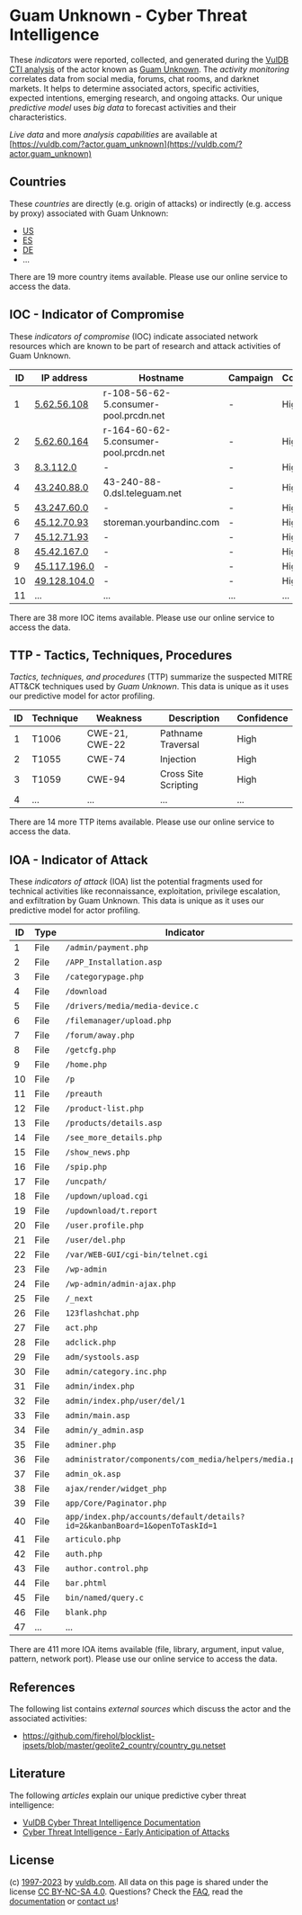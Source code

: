 # Guam Unknown - Cyber Threat Intelligence

These _indicators_ were reported, collected, and generated during the [VulDB CTI analysis](https://vuldb.com/?kb.cti) of the actor known as [Guam Unknown](https://vuldb.com/?actor.guam_unknown). The _activity monitoring_ correlates data from social media, forums, chat rooms, and darknet markets. It helps to determine associated actors, specific activities, expected intentions, emerging research, and ongoing attacks. Our unique _predictive model_ uses _big data_ to forecast activities and their characteristics.

_Live data_ and more _analysis capabilities_ are available at [https://vuldb.com/?actor.guam_unknown](https://vuldb.com/?actor.guam_unknown)

## Countries

These _countries_ are directly (e.g. origin of attacks) or indirectly (e.g. access by proxy) associated with Guam Unknown:

* [US](https://vuldb.com/?country.us)
* [ES](https://vuldb.com/?country.es)
* [DE](https://vuldb.com/?country.de)
* ...

There are 19 more country items available. Please use our online service to access the data.

## IOC - Indicator of Compromise

These _indicators of compromise_ (IOC) indicate associated network resources which are known to be part of research and attack activities of Guam Unknown.

ID | IP address | Hostname | Campaign | Confidence
-- | ---------- | -------- | -------- | ----------
1 | [5.62.56.108](https://vuldb.com/?ip.5.62.56.108) | r-108-56-62-5.consumer-pool.prcdn.net | - | High
2 | [5.62.60.164](https://vuldb.com/?ip.5.62.60.164) | r-164-60-62-5.consumer-pool.prcdn.net | - | High
3 | [8.3.112.0](https://vuldb.com/?ip.8.3.112.0) | - | - | High
4 | [43.240.88.0](https://vuldb.com/?ip.43.240.88.0) | 43-240-88-0.dsl.teleguam.net | - | High
5 | [43.247.60.0](https://vuldb.com/?ip.43.247.60.0) | - | - | High
6 | [45.12.70.93](https://vuldb.com/?ip.45.12.70.93) | storeman.yourbandinc.com | - | High
7 | [45.12.71.93](https://vuldb.com/?ip.45.12.71.93) | - | - | High
8 | [45.42.167.0](https://vuldb.com/?ip.45.42.167.0) | - | - | High
9 | [45.117.196.0](https://vuldb.com/?ip.45.117.196.0) | - | - | High
10 | [49.128.104.0](https://vuldb.com/?ip.49.128.104.0) | - | - | High
11 | ... | ... | ... | ...

There are 38 more IOC items available. Please use our online service to access the data.

## TTP - Tactics, Techniques, Procedures

_Tactics, techniques, and procedures_ (TTP) summarize the suspected MITRE ATT&CK techniques used by _Guam Unknown_. This data is unique as it uses our predictive model for actor profiling.

ID | Technique | Weakness | Description | Confidence
-- | --------- | -------- | ----------- | ----------
1 | T1006 | CWE-21, CWE-22 | Pathname Traversal | High
2 | T1055 | CWE-74 | Injection | High
3 | T1059 | CWE-94 | Cross Site Scripting | High
4 | ... | ... | ... | ...

There are 14 more TTP items available. Please use our online service to access the data.

## IOA - Indicator of Attack

These _indicators of attack_ (IOA) list the potential fragments used for technical activities like reconnaissance, exploitation, privilege escalation, and exfiltration by Guam Unknown. This data is unique as it uses our predictive model for actor profiling.

ID | Type | Indicator | Confidence
-- | ---- | --------- | ----------
1 | File | `/admin/payment.php` | High
2 | File | `/APP_Installation.asp` | High
3 | File | `/categorypage.php` | High
4 | File | `/download` | Medium
5 | File | `/drivers/media/media-device.c` | High
6 | File | `/filemanager/upload.php` | High
7 | File | `/forum/away.php` | High
8 | File | `/getcfg.php` | Medium
9 | File | `/home.php` | Medium
10 | File | `/p` | Low
11 | File | `/preauth` | Medium
12 | File | `/product-list.php` | High
13 | File | `/products/details.asp` | High
14 | File | `/see_more_details.php` | High
15 | File | `/show_news.php` | High
16 | File | `/spip.php` | Medium
17 | File | `/uncpath/` | Medium
18 | File | `/updown/upload.cgi` | High
19 | File | `/updownload/t.report` | High
20 | File | `/user.profile.php` | High
21 | File | `/user/del.php` | High
22 | File | `/var/WEB-GUI/cgi-bin/telnet.cgi` | High
23 | File | `/wp-admin` | Medium
24 | File | `/wp-admin/admin-ajax.php` | High
25 | File | `/_next` | Low
26 | File | `123flashchat.php` | High
27 | File | `act.php` | Low
28 | File | `adclick.php` | Medium
29 | File | `adm/systools.asp` | High
30 | File | `admin/category.inc.php` | High
31 | File | `admin/index.php` | High
32 | File | `admin/index.php/user/del/1` | High
33 | File | `admin/main.asp` | High
34 | File | `admin/y_admin.asp` | High
35 | File | `adminer.php` | Medium
36 | File | `administrator/components/com_media/helpers/media.php` | High
37 | File | `admin_ok.asp` | Medium
38 | File | `ajax/render/widget_php` | High
39 | File | `app/Core/Paginator.php` | High
40 | File | `app/index.php/accounts/default/details?id=2&kanbanBoard=1&openToTaskId=1` | High
41 | File | `articulo.php` | Medium
42 | File | `auth.php` | Medium
43 | File | `author.control.php` | High
44 | File | `bar.phtml` | Medium
45 | File | `bin/named/query.c` | High
46 | File | `blank.php` | Medium
47 | ... | ... | ...

There are 411 more IOA items available (file, library, argument, input value, pattern, network port). Please use our online service to access the data.

## References

The following list contains _external sources_ which discuss the actor and the associated activities:

* https://github.com/firehol/blocklist-ipsets/blob/master/geolite2_country/country_gu.netset

## Literature

The following _articles_ explain our unique predictive cyber threat intelligence:

* [VulDB Cyber Threat Intelligence Documentation](https://vuldb.com/?kb.cti)
* [Cyber Threat Intelligence - Early Anticipation of Attacks](https://www.scip.ch/en/?labs.20201022)

## License

(c) [1997-2023](https://vuldb.com/?kb.changelog) by [vuldb.com](https://vuldb.com/?kb.about). All data on this page is shared under the license [CC BY-NC-SA 4.0](https://creativecommons.org/licenses/by-nc-sa/4.0/). Questions? Check the [FAQ](https://vuldb.com/?kb.faq), read the [documentation](https://vuldb.com/?kb) or [contact us](https://vuldb.com/?contact)!
